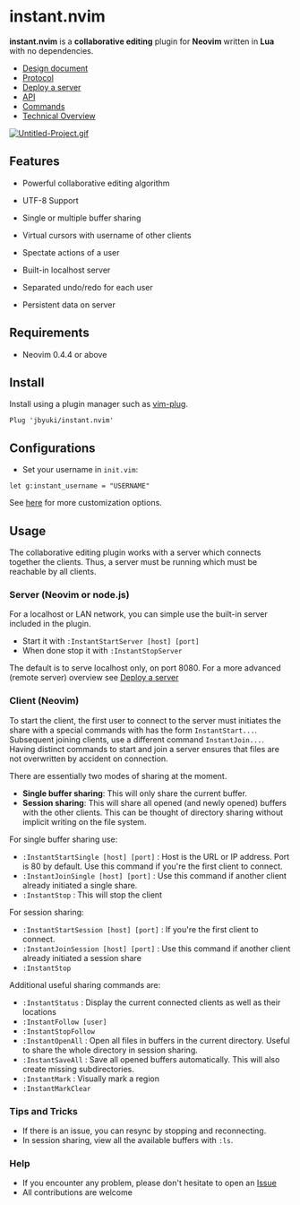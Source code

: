 instant.nvim
============

**instant.nvim** is a **collaborative editing** plugin for **Neovim** written in **Lua** with no dependencies.

* [Design document](https://github.com/jbyuki/instant.nvim/wiki/Design-Document)
* [Protocol](https://github.com/jbyuki/instant.nvim/wiki/Protocol)
* [Deploy a server](https://github.com/jbyuki/instant.nvim/wiki/Deploy-a-server)
* [API](https://github.com/jbyuki/instant.nvim/wiki/API)
* [Commands](https://github.com/jbyuki/instant.nvim/wiki/Commands)
* [Technical Overview](https://github.com/jbyuki/instant.nvim/wiki/Technical-Overview)

[![Untitled-Project.gif](https://i.postimg.cc/50vfZ6Wr/Untitled-Project.gif)](https://postimg.cc/yg1qR6dh)

Features
--------

* Powerful collaborative editing algorithm

* UTF-8 Support

* Single or multiple buffer sharing

* Virtual cursors with username of other clients

* Spectate actions of a user

* Built-in localhost server

* Separated undo/redo for each user

* Persistent data on server

Requirements
------------

* Neovim 0.4.4 or above

Install
-------

Install using a plugin manager such as [vim-plug](https://github.com/junegunn/vim-plug).

```
Plug 'jbyuki/instant.nvim'
```

Configurations
--------------

* Set your username in `init.vim`:

```
let g:instant_username = "USERNAME"
```

See [here](https://github.com/jbyuki/instant.nvim/wiki/Customization) for more customization options.

Usage
-----

The collaborative editing plugin works with a server which connects together the clients. Thus, a server must be running which must be reachable by all clients.

### Server (Neovim or node.js)

For a localhost or LAN network, you can simple use the built-in server included in the plugin.

* Start it with `:InstantStartServer [host] [port]`
* When done stop it with `:InstantStopServer`

The default is to serve localhost only, on port 8080. For a more advanced (remote server) overview see [Deploy a server](https://github.com/jbyuki/instant.nvim/wiki/Deploy-a-server)

### Client (Neovim)

To start the client, the first user to connect to the server must initiates the share with a special commands with has the form `InstantStart...`. Subsequent joining clients, use a different command `InstantJoin...`. Having distinct commands to start and join a server ensures that files are not overwritten by accident on connection.

There are essentially two modes of sharing at the moment.

* **Single buffer sharing**: This will only share the current buffer. 
* **Session sharing**: This will share all opened (and newly opened) buffers with the other clients. This can be thought of directory sharing without implicit writing on the file system.

For single buffer sharing use:
* `:InstantStartSingle [host] [port]` : Host is the URL or IP address. Port is 80 by default. Use this command if you're the first client to connect.
* `:InstantJoinSingle [host] [port]` : Use this command if another client already initiated a single share.
* `:InstantStop` : This will stop the client

For session sharing:

* `:InstantStartSession [host] [port]` : If you're the first client to connect.
* `:InstantJoinSession [host] [port]` : Use this command if another client already initiated a session share
* `:InstantStop`

Additional useful sharing commands are:

* `:InstantStatus` : Display the current connected clients as well as their locations
* `:InstantFollow [user]`
* `:InstantStopFollow`
* `:InstantOpenAll` : Open all files in buffers in the current directory. Useful to share the whole directory in session sharing.
* `:InstantSaveAll` : Save all opened buffers automatically. This will also create missing subdirectories.
* `:InstantMark` : Visually mark a region
* `:InstantMarkClear`

### Tips and Tricks

* If there is an issue, you can resync by stopping and reconnecting.
* In session sharing, view all the available buffers with `:ls`.

### Help

* If you encounter any problem, please don't hesitate to open an [Issue](https://github.com/jbyuki/instant.nvim/issues)
* All contributions are welcome
